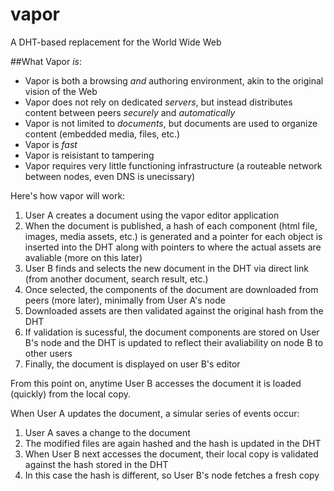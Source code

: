 vapor
=====

A DHT-based replacement for the World Wide Web

##What Vapor *is*:

*  Vapor is both a browsing *and* authoring environment, akin to the original vision of the Web
*  Vapor does not rely on dedicated *servers*, but instead distributes content between peers *securely* and *automatically*
*  Vapor is not limited to *documents*, but documents are used to organize content (embedded media, files, etc.)
*  Vapor is *fast*
*  Vapor is reisistant to tampering
*  Vapor requires very little functioning infrastructure (a routeable network between nodes, even DNS is unecissary)

Here's how vapor will work:

1.  User A creates a document using the vapor editor application
2.  When the document is published, a hash of each component (html file, images, media assets, etc.) is generated and a pointer for each object is inserted into the DHT along with pointers to where the actual assets are avaliable (more on this later)
3.  User B finds and selects the new document in the DHT via direct link (from another document, search result, etc.)
4.  Once selected, the components of the document are downloaded from peers (more later), minimally from User A's node
5.  Downloaded assets are then validated against the original hash from the DHT
6.  If validation is sucessful, the document components are stored on User B's node and the DHT is updated to reflect their avaliability on node B to other users
7.  Finally, the document is displayed on user B's editor

From this point on, anytime User B accesses the document it is loaded (quickly) from the local copy.

When User A updates the document, a simular series of events occur:

1.  User A saves a change to the document
2.  The modified files are again hashed and the hash is updated in the DHT
3.  When User B next accesses the document, their local copy is validated against the hash stored in the DHT
4.  In this case the hash is different, so User B's node fetches a fresh copy